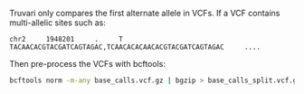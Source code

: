 Truvari only compares the first alternate allele in VCFs. If a VCF contains multi-allelic sites such as:

```
chr2     1948201     .     T     TACAACACGTACGATCAGTAGAC,TCAACACACAACACGTACGATCAGTAGAC     ....
```

Then pre-process the VCFs with bcftools:

```bash
bcftools norm -m-any base_calls.vcf.gz | bgzip > base_calls_split.vcf.gz
```